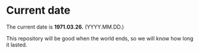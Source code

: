 # Current date

The current date is **1971.03.26.** (YYYY.MM.DD.)

This repository will be good when the world ends, so we will know how long it lasted.